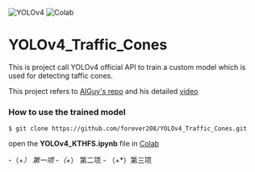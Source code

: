 ![YOLOv4](https://img.shields.io/badge/YOLOv4-API-brightgreen) ![Colab](https://img.shields.io/badge/Colab-training-orange)

# YOLOv4_Traffic_Cones
This is project call YOLOv4 official API to train a custom model which is used for detecting taffic cones.

This project refers to [AIGuy's repo](https://github.com/theAIGuysCode/YOLOv4-Cloud-Tutorial) and his detailed [video](https://www.youtube.com/watch?v=mmj3nxGT2YQ)


### How to use the trained model

    $ git clone https://github.com/forever208/YOLOv4_Traffic_Cones.git
    
open the __YOLOv4_KTHFS.ipynb__ file in [Colab](https://colab.research.google.com/notebooks/intro.ipynb#recent=true)

-（+*） 第一项 -（+*） 第二项 - （+*）第三项
    
